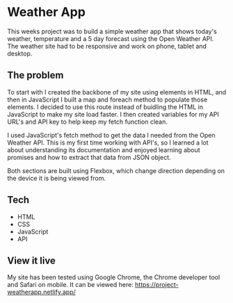# Weather App

This weeks project was to build a simple weather app that shows today's weather, temperature and a 5 day forecast using the Open Weather API.
The weather site had to be responsive and work on phone, tablet and desktop.

## The problem

To start with I created the backbone of my site using elements in HTML, and then in JavaScript I built a map and foreach method to populate those elements. I decided to use this route instead of buidling the HTML in JavaScript to make my site load faster. I then created variables for my API URL's and API key to help keep my fetch function clean.

I used JavaScript's fetch method to get the data I needed from the Open Weather API. This is my first time working with API's, so I learned a lot about understanding its documentation and enjoyed learning about promises and how to extract that data from JSON object.

Both sections are built using Flexbox, which change direction depending on the device it is being viewed from.

## Tech

- HTML
- CSS
- JavaScript
- API

## View it live

My site has been tested using Google Chrome, the Chrome developer tool and Safari on mobile.
It can be viewed here: https://project-weatherapp.netlify.app/

